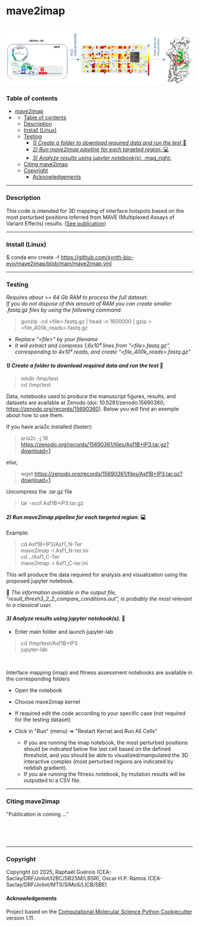 # mave2imap
![mave2imap!](mave2imap.png "mave2imap : graphical abstract")
==============================
### Table of contents

- [mave2imap](#mave2imap)
- [](#)
    - [Table of contents](#table-of-contents)
    - [Description](#description)
    - [Install (Linux)](#install-linux)
    - [Testing](#testing)
      - [*1) Create a folder to download required data and run the test* :construction:](#1-create-a-folder-to-download-required-data-and-run-the-test-construction)
      - [*2) Run mave2imap pipeline for each targeted region.* :computer:](#2-run-mave2imap-pipeline-for-each-targeted-region-computer)
      - [*3)  Analyze results using jupyter notebook(s).* :mag\_right:](#3--analyze-results-using-jupyter-notebooks-mag_right)
    - [Citing mave2imap](#citing-mave2imap)
    - [Copyright](#copyright)
      - [Acknowledgements](#acknowledgements)

---
### Description  
This code is intended for 3D mapping of interface hotspots based on the most perturbed positions inferred from MAVE (Multiplexed Assays of Variant Effects) results. ([See publication](#citing-mave2imap))  

  
---  
### Install (Linux)  
$ conda env create -f https://github.com/synth-bio-evo/mave2imap/blob/main/mave2imap.yml

---
### Testing  
*Requires about >= 64 Gb RAM to process the full dataset.  
If you do not dispose of this amount of RAM you can create smaller .fastq.gz files by using the following command:*  

>gunzip -cd \<file>.fastq.gz | head -n 1600000 | gzip > <file_400k_reads>.fastq.gz  
 
- *Replace "\<file>" by your filename*  
- *It will extract and compress 1,6x10⁶ lines from "\<file>.fastq.gz", corresponding to 4x10⁵ reads, and create  "<file_400k_reads>.fastq.gz"*
#### *1) Create a folder to download required data and run the test* :construction:    
>mkdir /tmp/test  
>cd /tmp/test  

Data, notebooks used to produce the manuscript figures, results, and datasets are available at Zenodo (doi: 10.5281/zenodo.15690360; https://zenodo.org/records/15690360). Below you will find an exemple about how to use them.  

If you have aria2c installed (faster):  

>aria2c -j 16 https://zenodo.org/records/15690361/files/Asf1B+IP3.tar.gz?download=1  

else,  

>wget https://zenodo.org/records/15690361/files/Asf1B+IP3.tar.gz?download=1

Uncompress the .tar.gz file 

>tar -xvzf Asf1B+IP3.tar.gz

#### *2) Run mave2imap pipeline for each targeted region.* :computer:   
Example:  
>cd Asf1B+IP3/Asf1_N-Ter  
>mave2imap -i Asf1_N-ter.ini  
>cd ../Asf1_C-Ter  
>mave2imap -i Asf1_C-ter.ini  

 This will produce the data required for analysis and visualization using the proposed jupyter notebook.   

:microscope: *The information available in the output file, "result_thresh3_2_2_compare_conditions.out", is probably the most relevant to a classical user.*


#### *3)  Analyze results using jupyter notebook(s).* :mag_right:   

* Enter main folder and launch jupyter-lab  
> cd /tmp/test/Asf1B+IP3  
> jupyter-lab
<br>

Interface mapping (imap) and fitness assessment notebooks are available in the corresponding folders  <br> 
- Open the notebook
- Choose mave2imap kernel  
- If required edit the code according to your specific case (not required for the testing dataset)  
- Click in "Run" (menu) => "Restart Kernel and Run All Cells"  

  - If you are running the imap notebook, the most perturbed positions should be indicated below the last cell based on the defined threshold, and you should be able to visualized/manipulated the 3D interactive complex (most perturbed regions are indicated by reddish gradient). 
  - If you are running the fitness notebook, by mutation results will be outputted to a CSV file.

---
### Citing mave2imap 
"Publication is coming ..."

<br>
<br> </br>  

---


  

### Copyright

Copyright (c) 2025, Raphaël Guérois (CEA-Saclay/DRF/Joliot/I2BC/SB2SM/LBSR), Oscar H.P. Ramos (CEA-Saclay/DRF/Joliot/MTS/SIMoS/LICB/SBE)


#### Acknowledgements
 
Project based on the 
[Computational Molecular Science Python Cookiecutter](https://github.com/molssi/cookiecutter-cms) version 1.11.
